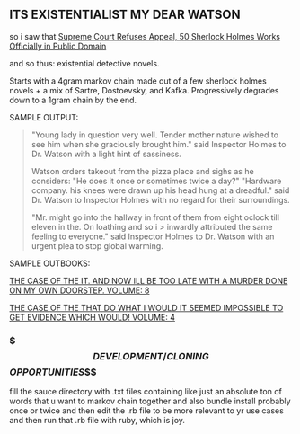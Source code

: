 ITS EXISTENTIALIST MY DEAR WATSON
------------------------------
so i saw that [Supreme Court Refuses Appeal, 50 Sherlock Holmes Works Officially in Public Domain](http://www.finebooksmagazine.com/fine_books_blog/2014/11/supreme-court-refuses-appeal-50-sherlock-holmes-work-officially-in-public-domain.phtml)

and so thus: existential detective novels.

Starts with a 4gram markov chain made out of a few sherlock holmes novels + a mix of Sartre, Dostoevsky, and Kafka. Progressively degrades down to a 1gram chain by the end.

SAMPLE OUTPUT:

> "Young lady in question very well. Tender mother nature wished to see him when she graciously brought him."  said Inspector Holmes to Dr. Watson with a light hint of sassiness.
>
> Watson orders takeout from the pizza place and sighs as he considers: "He does it once or sometimes twice a  day?"
> "Hardware company. his knees were drawn up his head hung at a dreadful." said Dr. Watson to Inspector Holmes  with no regard for their surroundings.
>
> "Mr. might go into the hallway in front of them from eight oclock till eleven in the. On loathing and so i > inwardly attributed the same feeling to everyone." said Inspector Holmes to Dr. Watson with an urgent plea to stop global warming.

SAMPLE OUTBOOKS:

[THE CASE OF THE IT. AND NOW ILL BE TOO LATE WITH A MURDER DONE ON MY OWN DOORSTEP. VOLUME: 8](http://coleww.github.io/its_existentialist_my_dear_watson/the_case_of_the_it.html)

[THE CASE OF THE THAT DO WHAT I WOULD IT SEEMED IMPOSSIBLE TO GET EVIDENCE WHICH WOULD! VOLUME: 4](http://coleww.github.io/its_existentialist_my_dear_watson/the_case_of_the_that.html)



### $$$DEVELOPMENT/CLONING$$$OPPORTUNITIES$$$

fill the sauce directory with .txt files containing like just an absolute ton of words that u want to markov chain together and also bundle install probably once or twice and then edit the .rb file to be more relevant to yr use cases and then run that .rb file with ruby, which is joy.